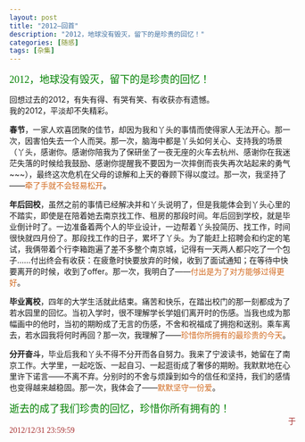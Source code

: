 ```yaml
---
layout: post
title: "2012—回首"
description: "2012，地球没有毁灭，留下的是珍贵的回忆！"
categories: [随感]
tags: [杂集]
---
```

<font face="华文行楷" size="4" color="green">2012，地球没有毁灭，留下的是珍贵的回忆！</font>  

回想过去的2012，有失有得、有哭有笑、有收获亦有遗憾。  
我的2012，平淡却不失精彩。  

__春节__，一家人欢喜团聚的佳节，却因为我和丫头的事情而使得家人无法开心。那一次，因害怕失去一个人而哭。那一次，脑海中都是丫头如何关心、支持我的场景（丫头，感谢你。感谢你陪我为了保研坐了一夜无座的火车去杭州、感谢你在我迷茫失落的时候给我鼓励、感谢你提醒我不要因为一次摔倒而丧失再次站起来的勇气~~~），最终这次危机在父母的谅解和上天的眷顾下得以度过。那一次，我坚持了——<font face="华文中宋" color="chocolate">牵了手就不会轻易松开</font>。 

__年后回校__，虽然之前的事情已经解决并和丫头说明了，但是我能体会到丫头心里的不踏实，即使是在陪着她去南京找工作、租房的那段时间。年后回到学校，就是毕业倒计时了。一边准备着两个人的毕业设计，一边帮着丫头投简历、找工作，时间很快就四月份了。那段找工作的日子，累坏了丫头。为了能赶上招聘会和约定的笔试，我俩带着个行李箱跑遍了差不多整个南京城，记得有一天两人都只吃了一个包子……付出终会有收获：在疲惫时快要放弃的时候，收到了面试通知；在等待中快要离开的时候，收到了offer。那一次，我明白了——<font face="华文中宋" color="chocolate">付出是为了对方能够过得更好</font>。  

__毕业离校__，四年的大学生活就此结束。痛苦和快乐，在踏出校门的那一刻都成为了若水园里的回忆。当初入学时，很不理解学长学姐们离开时的伤感。当我也成为那幅画中的他时，当初的期盼成了无言的伤感，不舍和祝福成了拥抱和送别。乘车离去，若水园我将何时再回？那一次，我理解了——<font face="华文中宋" color="chocolate">珍惜你所拥有的最珍贵的今天</font>。  

__分开奋斗__，毕业后我和丫头不得不分开而各自努力。我来了宁波读书，她留在了南京工作。大学里，一起吃饭、一起自习、一起逛街成了奢侈的期盼。我默默地在心里许下诺言——不离不弃。分别时的不舍与烦躁到如今的信任和坚持，我们的感情也变得越来越稳固。那一次，我体会了——<font face="华文中宋" color="chocolate">默默坚守一份爱</font>。  

<font face="华文行楷" color="green" size="4">逝去的成了我们珍贵的回忆，珍惜你所有拥有的！</font>  
<span style="margin-left:500px"><font face="仿宋" color="brown">于2012/12/31 23:59:59</font></span>